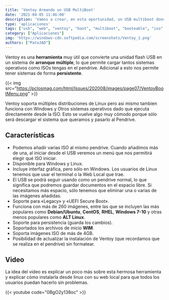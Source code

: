 ```yaml
---
title: 'Ventoy Armando un USB MultiBoot'
date: '2021-04-05 11:46:00'
description: 'Vamos a crear, en esta oportunidad, un USB multiboot donde podemos dejar todas las ISOs que necesitamos tener a mano'
type: 'aplicaciones'
tags: ["usb", "web", "ventoy", "boot", "multiboot", "booteable", "iso" , "windows"]
category: ["Aplicaciones"]
img: 'https://windows-cdn.softpedia.com/screenshots/Ventoy_1.png'
authors: ["PatoJAD"]
---
```


Ventoy es una **herramienta** muy útil que convierte una unidad flash USB en un sistema de **arranque múltiple**, lo que permite cargar tantos sistemas operativos como ISOs tengas en el pendrive. Adicional a esto nos permite tener sistemas de forma **persistente**.

{{< img src="https://pclosmag.com/html/Issues/202008/images/page07/VentoyBootMenu.png" >}}

Ventoy soporta múltiples distribuciones de Linux pero asi mismo tambien funciona con Windows y Otros sistemas operativos dado que ejecuta directamente desde la ISO. Esto se vuelve algo muy cómodo porque sólo será descargar el sistema que queramos y pasarlo al Pendrive.

## Características

* Podemos añadir varias ISO al mismo pendrive. Cuando añadimos más de una, al iniciar desde el USB veremos un menú que nos permitirá elegir qué ISO iniciar.
* Disponible para Windows y Linux.
* Incluye interfaz gráfica, pero sólo en Windows. Los usuarios de Linux tenemos que usar el terminal o la Web Local que trae.
* El USB se podrá seguir usando como un pendrive normal, lo que significa que podremos guardar documentos en el espacio libre. Si necesitamos más espacio, sólo tenemos que eliminar una o varias de las imágenes añadidas.
* Soporte para «Legacy» y «UEFI Secure Boot».
* Funciona con más de 260 imágenes, entre las que se incluyen las más populares como **Debian/Ubuntu**, **CentOS**, **RHEL**, **Windows 7-10** y otras menos populares como **ALT Linux**.
* Soporte para persistencia (guarda los cambios).
* Soportados los archivos de inicio **WIM**.
* Soporta imágenes ISO de más de 4GB.
* Posibilidad de actualizar la instalación de Ventoy (que recordamos que se realiza en el pendrive) sin formatear.


## Video

La idea del video es explicar un poco más sobre esta hermosa herramienta y explicar cómo instalarla desde linux con su web local para que todos los usuarios puedan hacerlo sin problemas.

{{< youtube code="0BgO2y138oc" >}}
